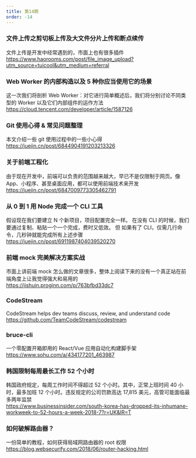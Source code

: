 ```yaml
---
title: 第14期
order: -14
---
```


### 文件上传之剪切板上传及大文件分片上传和断点续传

文件上传是开发中经常遇到的，市面上也有很多插件  
https://www.haorooms.com/post/file_image_upload?utm_source=tuicool&utm_medium=referral

### Web Worker 的内部构造以及 5 种你应当使用它的场景

这一次我们将剖析 Web Worker：对它进行简单概述后，我们将分别讨论不同类型的 Worker 以及它们内部组件的运作方法  
https://cloud.tencent.com/developer/article/1587126

### Git 使用心得 & 常见问题整理

本文介绍一些 git 使用过程中的一些小心得  
https://juejin.cn/post/6844904191203213326

### 关于前端工程化

由于现在开发中，前端可以负责的范围越来越大，早已不是仅限制于网页。像 App、小程序、甚至桌面应用，都可以使用前端技术来开发  
https://juejin.cn/post/6847009773305462791

### 从 0 到 1 用 Node 完成一个 CLI 工具

假设现在我们要建立 N 个新项目，项目配置完全一样。 在没有 CLI 的时候，我们要通过复制、粘贴一个一个完成，费时又低效。 但 如果有了 CLI，仅需几行命令，几秒钟就能完成所有上述步骤  
https://juejin.cn/post/6911987404039520270

### 前端 mock 完美解决方案实战

市面上讲前端 mock 怎么做的文章很多，整体上阅读下来的没有一个真正站在前端角度上让我觉得强大和易用的  
https://jishuin.proginn.com/p/763bfbd33dc7

### CodeStream

CodeStream helps dev teams discuss, review, and understand code  
https://github.com/TeamCodeStream/codestream

### bruce-cli

一个零配置开箱即用的 React/Vue 应用自动化构建脚手架  
https://www.sohu.com/a/434177201_463987

### 韩国限制每周最长工作 52 个小时

韩国政府规定，每周工作时间不得超过 52 个小时。其中，正常上班时间 40 小时，最多加班 12 个小时。违反规定的公司罚款高达 17,815 美元，高管可能面临最多两年监禁  
https://www.businessinsider.com/south-korea-has-dropped-its-inhumane-workweek-to-52-hours-a-week-2018-7?r=UK&IR=T

### 如何破解路由器？

一份简单的教程，如何获得局域网路由器的 root 权限  
https://blog.websecurify.com/2018/06/router-hacking.html

